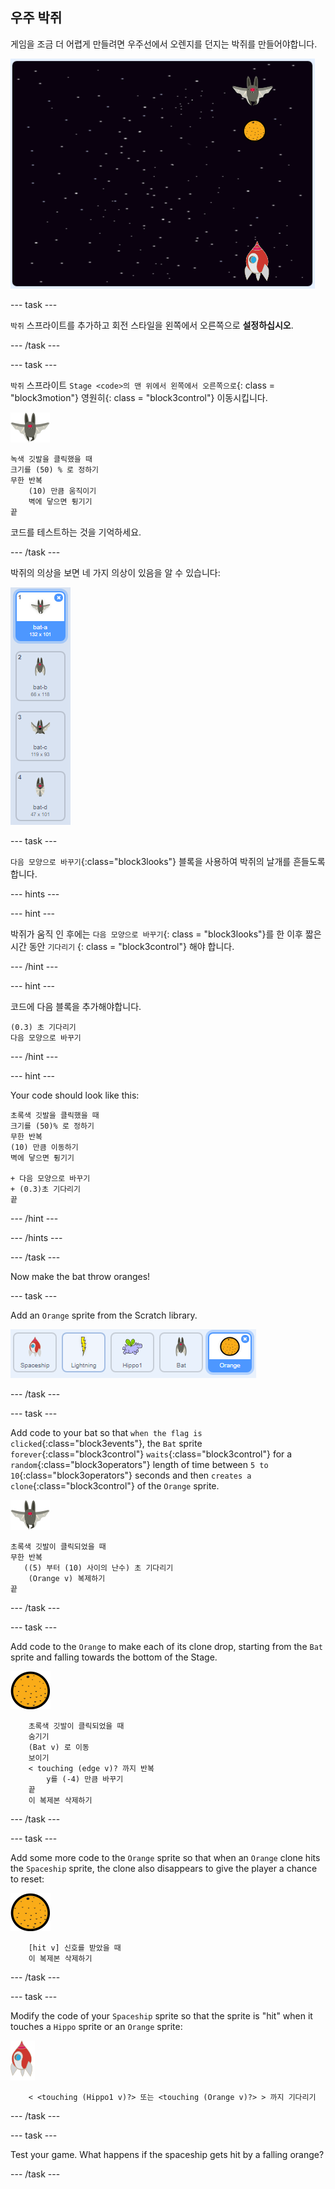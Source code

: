 ## 우주 박쥐

게임을 조금 더 어렵게 만들려면 우주선에서 오렌지를 던지는 박쥐를 만들어야합니다.

![우주선에서 오렌지를 던지는 박쥐](images/bat-oranges.png)

\--- task \---

`박쥐` 스프라이트를 추가하고 회전 스타일을 왼쪽에서 오른쪽으로 **설정하십시오**.

\--- /task \---

\--- task \---

`박쥐` 스프라이트 `Stage <code>의 맨 위에서 왼쪽에서 오른쪽으로`{: class = "block3motion"} 영원히</code>{: class = "block3control"} 이동시킵니다.

![박쥐 스프 라이트](images/bat-sprite.png)

```blocks3
녹색 깃발을 클릭했을 때
크기를 (50) % 로 정하기
무한 반복
    (10) 만큼 움직이기
    벽에 닿으면 튕기기
끝
```

코드를 테스트하는 것을 기억하세요.

\--- /task \---

박쥐의 의상을 보면 네 가지 의상이 있음을 알 수 있습니다:

![스크린샷](images/invaders-bat-costume.png)

\--- task \---

`다음 모양으로 바꾸기`{:class="block3looks"} 블록을 사용하여 박쥐의 날개를 흔들도록 합니다.

\--- hints \---

\--- hint \---

박쥐가 움직 인 후에는 `다음 모양으로 바꾸기`{: class = "block3looks"}를 한 이후 짧은 시간 동안 `기다리기` {: class = "block3control"} 해야 합니다.

\--- /hint \---

\--- hint \---

코드에 다음 블록을 추가해야합니다.

```blocks3
(0.3) 초 기다리기
다음 모양으로 바꾸기
```

\--- /hint \---

\--- hint \---

Your code should look like this:

```blocks3
초록색 깃발을 클릭했을 때
크기를 (50)% 로 정하기
무한 반복
(10) 만큼 이동하기
벽에 닿으면 튕기기

+ 다음 모양으로 바꾸기
+ (0.3)초 기다리기
끝
```

\--- /hint \---

\--- /hints \---

\--- /task \---

Now make the bat throw oranges!

\--- task \---

Add an `Orange` sprite from the Scratch library.

![screenshot](images/invaders-orange.png)

\--- /task \---

\--- task \---

Add code to your bat so that `when the flag is clicked`{:class="block3events"}, the `Bat` sprite `forever`{:class="block3control"} `waits`{:class="block3control"} for a `random`{:class="block3operators"} length of time between `5 to 10`{:class="block3operators"} seconds and then `creates a clone`{:class="block3control"} of the `Orange` sprite.

![bat sprite](images/bat-sprite.png)

```blocks3
초록색 깃발이 클릭되었을 때
무한 반복
   ((5) 부터 (10) 사이의 난수) 초 기다리기
    (Orange v) 복제하기
끝
```

\--- /task \---

\--- task \---

Add code to the `Orange` to make each of its clone drop, starting from the `Bat` sprite and falling towards the bottom of the Stage.

![orange sprite](images/orange-sprite.png)

```blocks3
    초록색 깃발이 클릭되었을 때
    숨기기
    (Bat v) 로 이동
    보이기
    < touching (edge v)? 까지 반복
        y를 (-4) 만큼 바꾸기
    끝
    이 복제본 삭제하기
```

\--- /task \---

\--- task \---

Add some more code to the `Orange` sprite so that when an `Orange` clone hits the `Spaceship` sprite, the clone also disappears to give the player a chance to reset:

![orange sprite](images/orange-sprite.png)

```blocks3
    [hit v] 신호를 받았을 때
    이 복제본 삭제하기
```

\--- /task \---

\--- task \---

Modify the code of your `Spaceship` sprite so that the sprite is "hit" when it touches a `Hippo` sprite or an `Orange` sprite:

![rocket sprite](images/rocket-sprite.png)

```blocks3
    < <touching (Hippo1 v)?> 또는 <touching (Orange v)?> > 까지 기다리기
```

\--- /task \---

\--- task \---

Test your game. What happens if the spaceship gets hit by a falling orange?

\--- /task \---